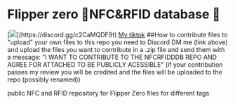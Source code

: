 # Flipper zero 🐬NFC&RFID database 🫙
[![](https://dcbadge.limes.pink/api/server/(https://discord.gg/c2CaMQDF9t))](https://discord.gg/c2CaMQDF9t)
[My tiktok](https://www.tiktok.com/@muffin_tech_)
##How to contribute files
to "upload" your own files to this repo you need to Discord DM me (link above) and upload the files you want to contribute in a .zip file and send them with a message: "I WANT TO CONTRIBUTE TO THE NFCRFIDDDB REPO AND AGREE FOR ATTACHED TO BE PUBLICLY ACESSIBLE"
 (if your contribution passes my review you will be credited and the files will be uploaded to the repo (possibly renamed)) 


 public NFC and RFID repository for Flipper Zero files for different tags
